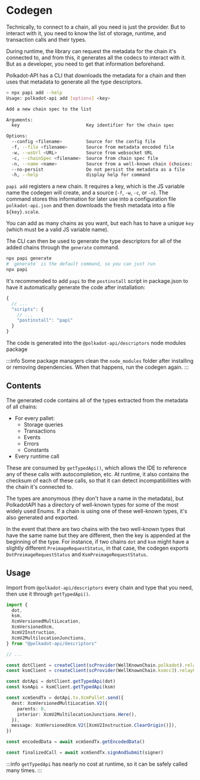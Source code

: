 # Codegen

Technically, to connect to a chain, all you need is just the provider. But to interact with it, you need to know the list of storage, runtime, and transaction calls and their types.

During runtime, the library can request the metadata for the chain it's connected to, and from this, it generates all the codecs to interact with it. But as a developer, you need to get that information beforehand.

Polkadot-API has a CLI that downloads the metadata for a chain and then uses that metadata to generate all the type descriptors.

```sh
> npx papi add --help
Usage: polkadot-api add [options] <key>

Add a new chain spec to the list

Arguments:
  key                         Key identifier for the chain spec

Options:
  --config <filename>         Source for the config file
  -f, --file <filename>       Source from metadata encoded file
  -w, --wsUrl <URL>           Source from websocket URL
  -c, --chainSpec <filename>  Source from chain spec file
  -n, --name <name>           Source from a well-known chain (choices: "polkadot", "ksmcc3", "rococo_v2_2", "westend2")
  --no-persist                Do not persist the metadata as a file
  -h, --help                  display help for command
```

`papi add` registers a new chain. It requires a key, which is the JS variable name the codegen will create, and a source (`-f`, `-w`, `-c`, or `-n`). The command stores this information for later use into a configuration file `polkadot-api.json` and then downloads the fresh metadata into a file `${key}.scale`.

You can add as many chains as you want, but each has to have a unique `key` (which must be a valid JS variable name).

The CLI can then be used to generate the type descriptors for all of the added chains through the `generate` command.

```sh
npx papi generate
# `generate` is the default command, so you can just run
npx papi
```

It's recommended to add `papi` to the `postinstall` script in package.json to have it automatically generate the code after installation:

```js
{
  // ...
  "scripts": {
    // ...
    "postinstall": "papi"
  }
}
```

The code is generated into the `@polkadot-api/descriptors` node modules package

:::info
Some package managers clean the `node_modules` folder after installing or removing dependencies. When that happens, run the codegen again.
:::

## Contents

The generated code contains all of the types extracted from the metadata of all chains:

- For every pallet:
  - Storage queries
  - Transactions
  - Events
  - Errors
  - Constants
- Every runtime call

These are consumed by `getTypedApi()`, which allows the IDE to reference any of these calls with autocompletion, etc. At runtime, it also contains the checksum of each of these calls, so that it can detect incompatibilities with the chain it's connected to.

The types are anonymous (they don't have a name in the metadata), but PolkadotAPI has a directory of well-known types for some of the most widely used Enums. If a chain is using one of these well-known types, it's also generated and exported.

In the event that there are two chains with the two well-known types that have the same name but they are different, then the key is appended at the beginning of the type. For instance, if two chains `dot` and `ksm` might have a slightly different `PreimageRequestStatus`, in that case, the codegen exports `DotPreimageRequestStatus` and `KsmPreimageRequestStatus`.

## Usage

Import from `@polkadot-api/descriptors` every chain and type that you need, then use it through `getTypedApi()`.

```ts
import {
  dot,
  ksm,
  XcmVersionedMultiLocation,
  XcmVersionedXcm,
  XcmV2Instruction,
  XcmV2MultilocationJunctions,
} from "@polkadot-api/descriptors"

// ...

const dotClient = createClient(scProvider(WellKnownChain.polkadot).relayChain)
const ksmClient = createClient(scProvider(WellKnownChain.ksmcc3).relayChain)

const dotApi = dotClient.getTypedApi(dot)
const ksmApi = ksmClient.getTypedApi(ksm)

const xcmSendTx = dotApi.tx.XcmPallet.send({
  dest: XcmVersionedMultiLocation.V2({
    parents: 0,
    interior: XcmV2MultilocationJunctions.Here(),
  }),
  message: XcmVersionedXcm.V2([XcmV2Instruction.ClearOrigin()]),
})

const encodedData = await xcmSendTx.getEncodedData()

const finalizedCall = await xcmSendTx.signAndSubmit(signer)
```

:::info
`getTypedApi` has nearly no cost at runtime, so it can be safely called many times.
:::
